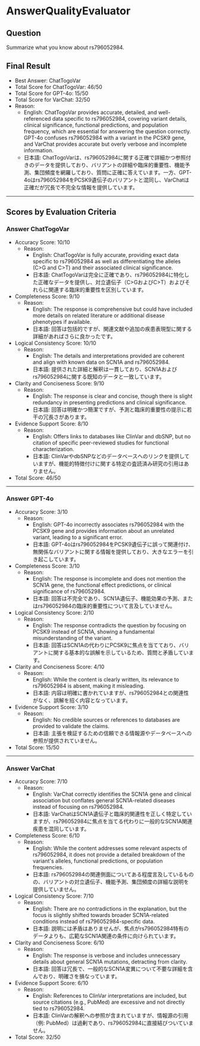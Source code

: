 # AnswerQualityEvaluator

## Question

Summarize what you know about rs796052984.

## Final Result

- Best Answer: ChatTogoVar
- Total Score for ChatTogoVar: 46/50
- Total Score for GPT-4o: 15/50
- Total Score for VarChat: 32/50
- Reason:
  - English: ChatTogoVar provides accurate, detailed, and well-referenced data specific to rs796052984, covering variant details, clinical significance, functional predictions, and population frequency, which are essential for answering the question correctly. GPT-4o confuses rs796052984 with a variant in the PCSK9 gene, and VarChat provides accurate but overly verbose and incomplete information.
  - 日本語: ChatTogoVarは、rs796052984に関する正確で詳細かつ参照付きのデータを提供しており、バリアントの詳細や臨床的重要性、機能予測、集団頻度を網羅しており、質問に正確に答えています。一方、GPT-4oはrs796052984をPCSK9遺伝子のバリアントと混同し、VarChatは正確だが冗長で不完全な情報を提供しています。

---

## Scores by Evaluation Criteria

### Answer ChatTogoVar
- Accuracy Score: 10/10
  - Reason: 
    - English: ChatTogoVar is fully accurate, providing exact data specific to rs796052984 as well as differentiating the alleles (C>G and C>T) and their associated clinical significance.
    - 日本語: ChatTogoVarは完全に正確であり、rs796052984に特化した正確なデータを提供し、対立遺伝子（C>GおよびC>T）およびそれらに関連する臨床的重要性を区別しています。
- Completeness Score: 9/10
  - Reason: 
    - English: The response is comprehensive but could have included more details on related literature or additional disease phenotypes if available.
    - 日本語: 回答は包括的ですが、関連文献や追加の疾患表現型に関する詳細があればさらに良かったです。
- Logical Consistency Score: 10/10
  - Reason: 
    - English: The details and interpretations provided are coherent and align with known data on SCN1A and rs796052984.
    - 日本語: 提供された詳細と解釈は一貫しており、SCN1Aおよびrs796052984に関する既知のデータと一致しています。
- Clarity and Conciseness Score: 9/10
  - Reason: 
    - English: The response is clear and concise, though there is slight redundancy in presenting predictions and clinical significance.
    - 日本語: 回答は明確かつ簡潔ですが、予測と臨床的重要性の提示に若干の冗長さがあります。
- Evidence Support Score: 8/10
  - Reason: 
    - English: Offers links to databases like ClinVar and dbSNP, but no citation of specific peer-reviewed studies for functional characterization.
    - 日本語: ClinVarやdbSNPなどのデータベースへのリンクを提供していますが、機能的特徴付けに関する特定の査読済み研究の引用はありません。
- Total Score: 46/50

---

### Answer GPT-4o
- Accuracy Score: 3/10
  - Reason: 
    - English: GPT-4o incorrectly associates rs796052984 with the PCSK9 gene and provides information about an unrelated variant, leading to a significant error.
    - 日本語: GPT-4oはrs796052984をPCSK9遺伝子に誤って関連付け、無関係なバリアントに関する情報を提供しており、大きなエラーを引き起こしています。
- Completeness Score: 3/10
  - Reason: 
    - English: The response is incomplete and does not mention the SCN1A gene, the functional effect predictions, or clinical significance of rs796052984.
    - 日本語: 回答は不完全であり、SCN1A遺伝子、機能効果の予測、またはrs796052984の臨床的重要性について言及していません。
- Logical Consistency Score: 2/10
  - Reason: 
    - English: The response contradicts the question by focusing on PCSK9 instead of SCN1A, showing a fundamental misunderstanding of the variant.
    - 日本語: 回答はSCN1Aの代わりにPCSK9に焦点を当てており、バリアントに関する基本的な誤解を示しているため、質問と矛盾しています。
- Clarity and Conciseness Score: 4/10
  - Reason: 
    - English: While the content is clearly written, its relevance to rs796052984 is absent, making it misleading.
    - 日本語: 内容は明確に書かれていますが、rs796052984との関連性がなく、誤解を招く内容となっています。
- Evidence Support Score: 3/10
  - Reason: 
    - English: No credible sources or references to databases are provided to validate the claims.
    - 日本語: 主張を検証するための信頼できる情報源やデータベースへの参照が提供されていません。
- Total Score: 15/50

---

### Answer VarChat
- Accuracy Score: 7/10
  - Reason: 
    - English: VarChat correctly identifies the SCN1A gene and clinical association but conflates general SCN1A-related diseases instead of focusing on rs796052984.
    - 日本語: VarChatはSCN1A遺伝子と臨床的関連性を正しく特定していますが、rs796052984に焦点を当てる代わりに一般的なSCN1A関連疾患を混同しています。
- Completeness Score: 6/10
  - Reason: 
    - English: While the content addresses some relevant aspects of rs796052984, it does not provide a detailed breakdown of the variant's alleles, functional predictions, or population frequencies.
    - 日本語: rs796052984の関連側面についてある程度言及しているものの、バリアントの対立遺伝子、機能予測、集団頻度の詳細な説明を提供していません。
- Logical Consistency Score: 7/10
  - Reason: 
    - English: There are no contradictions in the explanation, but the focus is slightly shifted towards broader SCN1A-related conditions instead of rs796052984-specific data.
    - 日本語: 説明には矛盾はありませんが、焦点がrs796052984特有のデータよりも、広範なSCN1A関連の条件に向けられています。
- Clarity and Conciseness Score: 6/10
  - Reason: 
    - English: The response is verbose and includes unnecessary details about general SCN1A mutations, detracting from clarity.
    - 日本語: 回答は冗長で、一般的なSCN1A変異について不要な詳細を含んでおり、明確さを損なっています。
- Evidence Support Score: 6/10
  - Reason: 
    - English: References to ClinVar interpretations are included, but source citations (e.g., PubMed) are excessive and not directly tied to rs796052984.
    - 日本語: ClinVarの解釈への参照が含まれていますが、情報源の引用（例: PubMed）は過剰であり、rs796052984に直接結びついていません。
- Total Score: 32/50